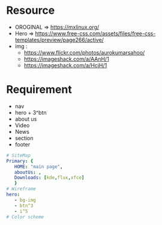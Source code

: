 # Resource
- OROGINAL => https://mxlinux.org/
- Hero => https://www.free-css.com/assets/files/free-css-templates/preview/page266/active/
- img :
   + https://www.flickr.com/photos/aurokumarsahoo/
   + https://imageshack.com/a/AAnH/1
   + https://imageshack.com/a/HcjH/1

# Requirement
- nav
- hero + 3^btn
- about us
- Video
- News
- section
- footer

```yaml
# SiteMap
Primary: {
   HOME: "main page",
   aboutUs: ,
   Downloads: [kde,flux,xfce]
   }
# Wireframe
hero:
   - bg-img
   - btn^3
   - i^5
# Color scheme

```